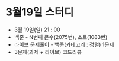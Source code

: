 # 3월19일 스터디

* 3월 19일(일) 21 : 00
* 백준 - N번째 큰수(2075번), 소트(1083번)
* 라이브 문제풀이 - 백준(카테고리 : 정렬) 1문제
* 3문제(과제 + 라이브) 코드리뷰